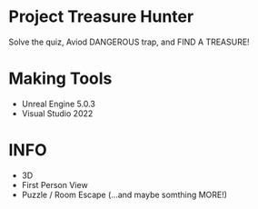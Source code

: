 # Project Treasure Hunter
 Solve the quiz, Aviod DANGEROUS trap, and FIND A TREASURE!

# Making Tools
- Unreal Engine 5.0.3
- Visual Studio 2022

# INFO
- 3D
- First Person View
- Puzzle / Room Escape (...and maybe somthing MORE!)

